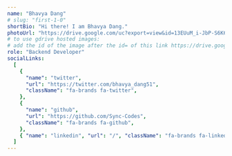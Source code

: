 ```yaml
---
name: "Bhavya Dang"
# slug: "first-1-0"
shortBio: "Hi there! I am Bhavya Dang."
photoUrl: "https://drive.google.com/uc?export=view&id=13EUuM_i-JbP-S6K6au6tMCR4uhk7gSME"
# to use gdrive hosted images:
# add the id of the image after the id= of this link https://drive.google.com/uc?export=view&id=
role: "Backend Developer"
socialLinks:
  [
    {
      "name": "twitter",
      "url": "https://twitter.com/bhavya_dang51",
      "className": "fa-brands fa-twitter",
    },
    {
      "name": "github",
      "url": "https://github.com/Sync-Codes",
      "className": "fa-brands fa-github",
    },
    { "name": "linkedin", "url": "/", "className": "fa-brands fa-linkedin-in" },
  ]
---
```

